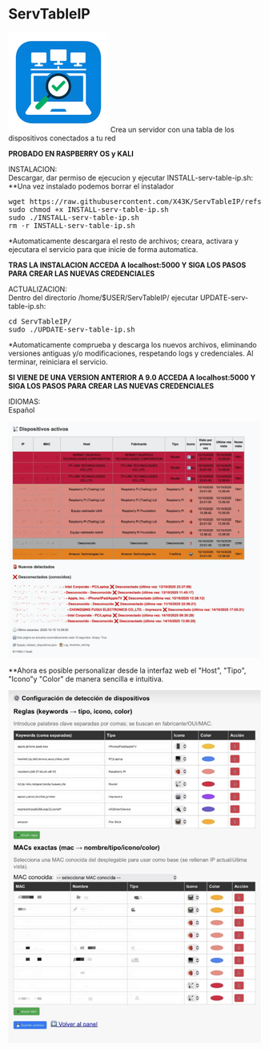 # ServTableIP<br>
<img src="https://github.com/X43K/ServTableIP/blob/e528e7f4c89b6144d72e9558aaa671c59bac6e1e/IMG_1621.webp">
Crea un servidor con una tabla de los dispositivos conectados a tu red

**PROBADO EN RASPBERRY OS y KALI**

<p>INSTALACION:<br>
Descargar, dar permiso de ejecucion y ejecutar INSTALL-serv-table-ip.sh:<br>
**Una vez instalado podemos borrar el instalador<br>
<pre>
wget https://raw.githubusercontent.com/X43K/ServTableIP/refs/heads/main/INSTALL-serv-table-ip.sh
sudo chmod +x INSTALL-serv-table-ip.sh
sudo ./INSTALL-serv-table-ip.sh
rm -r INSTALL-serv-table-ip.sh
</pre>
*Automaticamente descargara el resto de archivos; creara, activara y ejecutara el servicio para que inicie de forma automatica.<br>

**TRAS LA INSTALACION ACCEDA A localhost:5000 Y SIGA LOS PASOS PARA CREAR LAS NUEVAS CREDENCIALES**</p>

<p>ACTUALIZACION:<br>
Dentro del directorio /home/$USER/ServTableIP/ ejecutar UPDATE-serv-table-ip.sh:<br>
<pre>
cd ServTableIP/
sudo ./UPDATE-serv-table-ip.sh
</pre>
*Automaticamente comprueba y descarga los nuevos archivos, eliminando versiones antiguas y/o modificaciones, respetando logs y credenciales. Al terminar, reiniciara el servicio.</p>

**SI VIENE DE UNA VERSION ANTERIOR A 9.0 ACCEDA A localhost:5000 Y SIGA LOS PASOS PARA CREAR LAS NUEVAS CREDENCIALES**</p>

<p>IDIOMAS:<br>
Español</p>


<img src="https://github.com/X43K/ServTableIP/blob/c2dd51e9d333d943e2c4eb86d20125f2ea2cf423/IMG_0168.webp">









**Ahora es posible personalizar desde la interfaz web el "Host", "Tipo", "Icono"y "Color" de manera sencilla e intuitiva.


<img src="https://raw.githubusercontent.com/X43K/ServTableIP/refs/heads/main/Ejemplo2.jpg">
